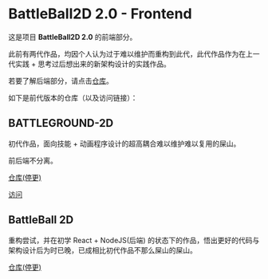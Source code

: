# BattleBall2D 2.0 - Frontend

这是项目 **BattleBall2D 2.0** 的前端部分。

此前有两代作品，均因个人认为过于难以维护而重构到此代，此代作品作为在上一代实践 + 思考过后想出来的新架构设计的实践作品。

若要了解后端部分，请点击[仓库](https://github.com/SokuRitszZ/BattleBall2D2.0-Backend)。

如下是前代版本的仓库（以及访问链接）：

## BATTLEGROUND-2D

初代作品，面向技能 + 动画程序设计的超高耦合难以维护难以复用的屎山。

前后端不分离。

[仓库(停更)](https://git.acwing.com/SokuRitszZ/ac_app)

[访问](http://app23.acapp.acwing.com.cn:81/)

## BattleBall 2D

重构尝试，并在初学 React + NodeJS(后端) 的状态下的作品，悟出更好的代码与架构设计后为时已晚，已成相比初代作品不那么屎山的屎山。

[仓库(停更)](https://github.com/SokuRitszZ/BattleBall2d-Remaster)
